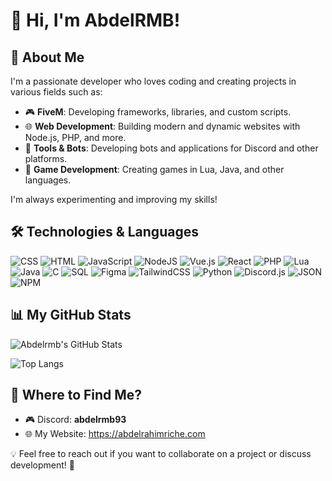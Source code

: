 # 👋 Hi, I'm AbdelRMB!

## 🚀 About Me
I'm a passionate developer who loves coding and creating projects in various fields such as:
- 🎮 **FiveM**: Developing frameworks, libraries, and custom scripts.
- 🌐 **Web Development**: Building modern and dynamic websites with Node.js, PHP, and more.
- 🔧 **Tools & Bots**: Developing bots and applications for Discord and other platforms.
- 🎲 **Game Development**: Creating games in Lua, Java, and other languages.

I'm always experimenting and improving my skills!

## 🛠️ Technologies & Languages

![CSS](https://img.shields.io/badge/CSS-1572B6?style=for-the-badge&logo=css3&logoColor=white)
![HTML](https://img.shields.io/badge/HTML-E34F26?style=for-the-badge&logo=html5&logoColor=white)
![JavaScript](https://img.shields.io/badge/JavaScript-F7DF1E?style=for-the-badge&logo=javascript&logoColor=black)
![NodeJS](https://img.shields.io/badge/Node.js-43853D?style=for-the-badge&logo=node.js&logoColor=white)
![Vue.js](https://img.shields.io/badge/Vue.js-4FC08D?style=for-the-badge&logo=vue.js&logoColor=white)
![React](https://img.shields.io/badge/React-20232A?style=for-the-badge&logo=react&logoColor=61DAFB)
![PHP](https://img.shields.io/badge/PHP-777BB4?style=for-the-badge&logo=php&logoColor=white)
![Lua](https://img.shields.io/badge/Lua-2C2D72?style=for-the-badge&logo=lua&logoColor=white)
![Java](https://img.shields.io/badge/Java-ED8B00?style=for-the-badge&logo=java&logoColor=white)
![C](https://img.shields.io/badge/C-00599C?style=for-the-badge&logo=c&logoColor=white)
![SQL](https://img.shields.io/badge/SQL-4479A1?style=for-the-badge&logo=sqlite&logoColor=white)
![Figma](https://img.shields.io/badge/Figma-F24E1E?style=for-the-badge&logo=figma&logoColor=white)
![TailwindCSS](https://img.shields.io/badge/TailwindCSS-38B2AC?style=for-the-badge&logo=tailwind-css&logoColor=white)
![Python](https://img.shields.io/badge/Python-3776AB?style=for-the-badge&logo=python&logoColor=white)
![Discord.js](https://img.shields.io/badge/Discord.js-7289DA?style=for-the-badge&logo=discord&logoColor=white)
![JSON](https://img.shields.io/badge/JSON-000000?style=for-the-badge&logo=json&logoColor=white)
![NPM](https://img.shields.io/badge/NPM-CB3837?style=for-the-badge&logo=npm&logoColor=white)

## 📊 My GitHub Stats

![Abdelrmb's GitHub Stats](https://github-readme-stats.vercel.app/api?username=Abdelrmb&show_icons=true&theme=dark&count_private=true&include_all_commits=true)

![Top Langs](https://github-readme-stats.vercel.app/api/top-langs/?username=Abdelrmb&layout=compact&theme=dark)

## 🔗 Where to Find Me?
- 🎮 Discord: **abdelrmb93**
- 🌐 My Website: https://abdelrahimriche.com

💡 Feel free to reach out if you want to collaborate on a project or discuss development! 🚀
